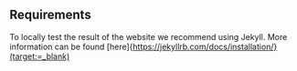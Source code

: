 ## Requirements
To locally test the result of the website we recommend using Jekyll.
More information can be found [here]{https://jekyllrb.com/docs/installation/}(target:=_blank)

